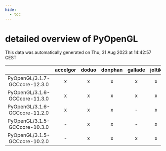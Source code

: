 ```yaml
---
hide:
  - toc
---
```


detailed overview of PyOpenGL
=============================


This data was automatically generated on Thu, 31 Aug 2023 at 14:42:57 CEST  

| |accelgor|doduo|donphan|gallade|joltik|skitty|swalot|victini|
| :---: | :---: | :---: | :---: | :---: | :---: | :---: | :---: | :---: |
|PyOpenGL/3.1.7-GCCcore-12.3.0|x|x|x|x|x|x|x|x|
|PyOpenGL/3.1.6-GCCcore-11.3.0|x|x|x|x|x|x|x|x|
|PyOpenGL/3.1.6-GCCcore-11.2.0|x|x|x|-|x|x|x|x|
|PyOpenGL/3.1.5-GCCcore-10.3.0|-|x|x|-|x|x|x|x|
|PyOpenGL/3.1.5-GCCcore-10.2.0|-|x|x|x|x|x|x|x|
